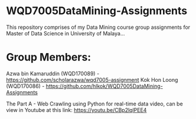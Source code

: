 # WQD7005DataMining-Assignments
This repository comprises of my Data Mining course group assignments for Master of Data Science in University of Malaya...

# Group Members:
Azwa bin Kamaruddin (WQD170089) - https://github.com/scholarazwa/wqd7005-assignment
Kok Hon Loong (WQD170086) - https://github.com/hlkok/WQD7005DataMining-Assignments

The Part A - Web Crawling using Python for real-time data video, can be view in Youtube at this link:
https://youtu.be/CBp2lqlPEE4
